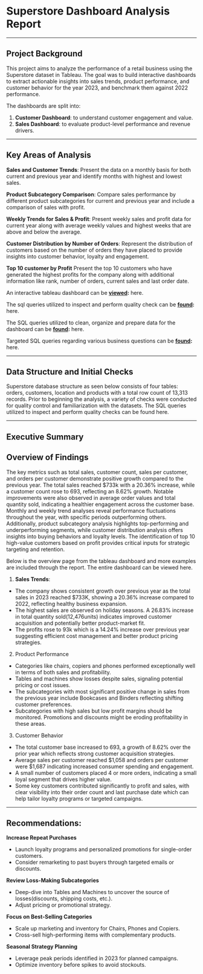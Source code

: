 # Superstore Dashboard Analysis Report


---
## Project Background

This project aims to analyze the performance of a retail business using the Superstore dataset in Tableau. The goal was to build interactive dashboards to extract actionable insights into sales trends, product performance, and customer behavior for the year 2023, and benchmark them against 2022 performance.

The dashboards are split into:
1. **Customer Dashboard**: to understand customer engagement and value.
2. **Sales Dashboard**:  to evaluate product-level performance and revenue drivers.

---

## Key Areas of Analysis

**Sales and Customer Trends**: Present the data on a monthly basis for both current and previous year and identify months with highest and lowest sales.

**Product Subcategory Comparison**: Compare sales performance by different product subcategories for current and previous year and include a comparison of sales with profit.

**Weekly Trends for Sales & Profit**: Present weekly sales and profit data for current year along with average weekly values and highest weeks that are above and below the average.

**Customer Distribution by Number of Orders**: Represent the distribution of customers based on the number of orders they have placed to provide insights into customer behavior, loyalty and engagement.

**Top 10 customer by Profit**
Present the top 10 customers who have generated the highest profits for the company along with additional information like rank, number of orders, current sales and last order date.

An interactive tableau dashboard can be **[viewed](https://github.com/):** here.

The sql queries utilized to inspect and perform quality check can be **[found](https://github.com/):** here.

The SQL queries utilized to clean, organize and prepare data for the dashboard can be **[found](https://github.com/):** here.

Targeted SQL queries regarding various business questions can be **[found](https://github.com/):** here.


---

## Data Structure and Initial Checks

Superstore database structure as seen below consists of four tables: orders, customers, location and products with a total row count of 13,313 records.
Prior to beginning the analysis, a variety of checks were conducted for quality control and familiarization with the datasets. The SQL queries utilized to inspect and perform quality checks can be found here.


---

## Executive Summary

## Overview of Findings

The key metrics such as total sales, customer count, sales per customer, and  orders per customer demonstrate positive growth compared to the previous year. The total sales reached $733k with a 20.36% increase, while a customer count rose to 693, reflecting an 8.62% growth. Notable improvements were also observed in average order values and total quantity sold, indicating a healthier engagement across the customer base. Monthly and weekly trend analyses reveal performance fluctuations throughout the year, with specific periods outperforming others. Additionally, product subcategory analysis highlights top-performing and underperforming segments, while customer distribution analysis offers insights into buying behaviors and loyalty levels. The identification of top 10 high-value customers based on profit provides critical inputs for strategic targeting and retention.

Below is the overview page from the tableau dashboard and more examples are included through the report. The entire dashboard can be viewed here.

1. **Sales Trends**:
- The company shows consistent growth over previous year as the total sales in 2023 reached $733K, showing a 20.36% increase compared to 2022, reflecting healthy business expansion.
- The highest sales are observed on holiday seasons. A 26.83% increase in total quantity sold(12,476units) indicates improved customer acquisition and potentially better product-market fit. 
- The profits rose to 93k which is a 14.24% increase over previous year suggesting efficient cost management and better product pricing strategies.

2. Product Performance
- Categories like chairs, copiers and phones performed exceptionally well in terms of both sales and profitability.
- Tables and machines show losses despite sales, signaling potential pricing or cost issues.
- The subcategories with most significant positive change in sales from the previous year include Bookcases and Binders reflecting shifting customer preferences.
- Subcategories with high sales but low profit margins should be monitored.  Promotions and discounts might be eroding profitability in these areas.

3. Customer Behavior
- The total customer base increased to 693, a growth of 8.62% over the prior year which reflects strong customer acquisition strategies.
- Average sales per customer reached $1,058 and orders per customer were $1,687 indicating increased consumer spending and engagement.
- A small number of customers placed 4 or more orders, indicating a small loyal segment that drives higher value.
- Some key customers contributed significantly to profit and sales, with clear visibility into their order count and last purchase date which can help tailor loyalty programs or targeted campaigns.

---

## Recommendations:

**Increase Repeat Purchases**
- Launch loyalty programs and personalized promotions for single-order customers.
- Consider remarketing to past buyers through targeted emails or discounts.

**Review Loss-Making Subcategories**
- Deep-dive into Tables and Machines to uncover the source of losses(discounts, shipping costs, etc.).
- Adjust pricing or promotional strategy.

**Focus on Best-Selling Categories**
- Scale up marketing and inventory for Chairs, Phones and Copiers.
- Cross-sell high-performing items with complementary products.

**Seasonal Strategy Planning**
- Leverage peak periods identified in 2023 for planned campaigns.
- Optimize inventory before spikes to avoid stockouts.






